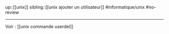 up::[[unix]]
sibling::[[unix ajouter un utilisateur]]
#informatique/unix #no-review 

----

Voir : [[unix commande userdel]]